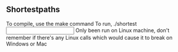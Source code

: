 
  Shortestpaths
  -------------
  To compile, use the make command
  To run, ./shortest <input file> <start node Dijkstra> <another char>
  Only been run on Linux machine, don't remember if there's any Linux calls
    which would cause it to break on Windows or Mac
